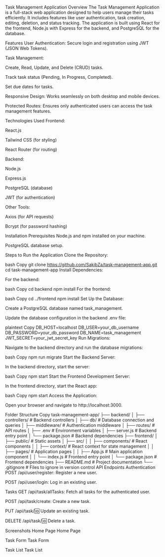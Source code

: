 Task Management Application
Overview
The Task Management Application is a full-stack web application designed to help users manage their tasks efficiently. It includes features like user authentication, task creation, editing, deletion, and status tracking. The application is built using React for the frontend, Node.js with Express for the backend, and PostgreSQL for the database.

Features
User Authentication: Secure login and registration using JWT (JSON Web Tokens).

Task Management:

Create, Read, Update, and Delete (CRUD) tasks.

Track task status (Pending, In Progress, Completed).

Set due dates for tasks.

Responsive Design: Works seamlessly on both desktop and mobile devices.

Protected Routes: Ensures only authenticated users can access the task management features.

Technologies Used
Frontend:

React.js

Tailwind CSS (for styling)

React Router (for routing)

Backend:

Node.js

Express.js

PostgreSQL (database)

JWT (for authentication)

Other Tools:

Axios (for API requests)

Bcrypt (for password hashing)

Installation
Prerequisites
Node.js and npm installed on your machine.

PostgreSQL database setup.

Steps to Run the Application
Clone the Repository:

bash
Copy
git clone https://github.com/SakibZa/task-management-app.git
cd task-management-app
Install Dependencies:

For the backend:

bash
Copy
cd backend
npm install
For the frontend:

bash
Copy
cd ../frontend
npm install
Set Up the Database:

Create a PostgreSQL database named task_management.

Update the database configuration in the backend .env file:

plaintext
Copy
DB_HOST=localhost
DB_USER=your_db_username
DB_PASSWORD=your_db_password
DB_NAME=task_management
JWT_SECRET=your_jwt_secret_key
Run Migrations:

Navigate to the backend directory and run the database migrations:

bash
Copy
npm run migrate
Start the Backend Server:

In the backend directory, start the server:

bash
Copy
npm start
Start the Frontend Development Server:

In the frontend directory, start the React app:

bash
Copy
npm start
Access the Application:

Open your browser and navigate to http://localhost:3000.

Folder Structure
Copy
task-management-app/
├── backend/
│   ├── controllers/          # Backend controllers
│   ├── db/                   # Database connection and queries
│   ├── middleware/           # Authentication middleware
│   ├── routes/               # API routes
│   ├── .env                  # Environment variables
│   ├── server.js             # Backend entry point
│   └── package.json          # Backend dependencies
├── frontend/
│   ├── public/               # Static assets
│   ├── src/
│   │   ├── components/       # React components
│   │   ├── context/          # React context for state management
│   │   ├── pages/            # Application pages
│   │   ├── App.js            # Main application component
│   │   └── index.js          # Frontend entry point
│   └── package.json          # Frontend dependencies
├── README.md                 # Project documentation
└── .gitignore                # Files to ignore in version control
API Endpoints
Authentication
POST /api/user/register: Register a new user.

POST /api/user/login: Log in an existing user.

Tasks
GET /api/task/allTasks: Fetch all tasks for the authenticated user.

POST /api/task/create: Create a new task.

PUT /api/task/:id: Update an existing task.

DELETE /api/task/:id: Delete a task.

Screenshots
Home Page
Home Page

Task Form
Task Form

Task List
Task List

